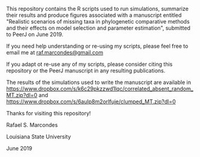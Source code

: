This repository contains the R scripts used to run simulations, summarize their results and produce figures associated with a manuscript entitled "Realistic scenarios of missing taxa in phylogenetic comparative methods and their effects on model selection and parameter estimation", submitted to PeerJ on June 2019.

If you need help understanding or re-using my scripts, please feel free to email me at raf.marcondes@gmail.com

If you adapt ot re-use any of my scripts, please consider citing this repository or the PeerJ manuscript in any resulting publications.

The results of the simulations used to write the manuscript are available in https://www.dropbox.com/s/k6c29pkzzwd1lqc/correlated_absent_random_MT.zip?dl=0 and https://www.dropbox.com/s/6aulp8m2orlfuje/clumped_MT.zip?dl=0

Thanks for visiting this repository!

Rafael S. Marcondes

Louisiana State University

June 2019
